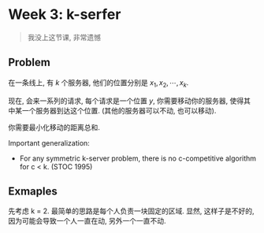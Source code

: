 # Week 3: k-serfer

> 我没上这节课, 非常遗憾

## Problem

在一条线上, 有 $k$ 个服务器, 他们的位置分别是 $x_1, x_2, \cdots, x_k$.

现在, 会来一系列的请求, 每个请求是一个位置 $y$, 你需要移动你的服务器, 使得其中某一个服务器到达这个位置. (其他的服务器可以不动, 也可以移动).

你需要最小化移动的距离总和.

Important generalization:

- For any symmetric k-server problem, there is no c-competitive algorithm for c < k. (STOC 1995)

## Exmaples

先考虑 k = 2. 最简单的思路是每个人负责一块固定的区域. 显然, 这样子是不好的, 因为可能会导致一个人一直在动, 另外一个一直不动.

